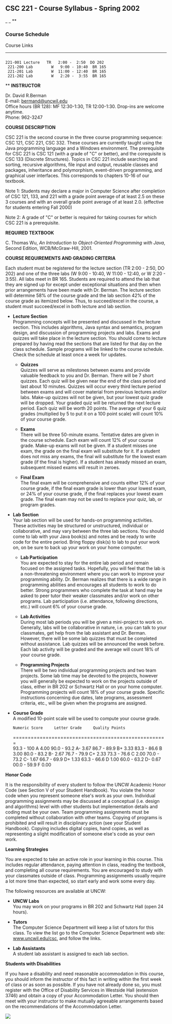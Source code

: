 ##  CSC 221 - Course Syllabus - Spring 2002

_ _ **

### Course Schedule  
Course Links

** **

###

    
    
    221-001 Lecture   TR   2:00 -  2:50  DO 202   
     221-200 Lab        W   9:00 - 10:40  BR 165   
     221-201 Lab        W  11:00 - 12:40  BR 165  
     221-202 Lab        W   2:20 -  3:55  BR 165

** **INSTRUCTOR**

Dr. David R.Berman  
E-mail: bermand@uncwil.edu  
Office hours (BR 128): MF 12:30-1:30, TR 12:00-1:30. Drop-ins are welcome
anytime.  
Phone: 962-3247  

**COURSE DESCRIPTION**

CSC 221 is the second course in the three course programming sequence: CSC
121, CSC 221, CSC 332. These courses are currently taught using the Java
programming language and a Windows environment. The prerequisite for CSC 221
is CSC 121 (with a grade of "C" or better), and the corequisite is CSC 133
(Discrete Structures). Topics in CSC 221 include searching and sorting,
recursive algorithms, file input and output, reusable classes and packages,
inheritance and polymorphism, event-driven programming, and graphical user
interfaces. This corresponds to chapters 10-16 of our textbook.  
  
Note 1: Students may declare a major in Computer Science after completion of
CSC 121, 133, and 221 with a grade point average of at least 2.5 on these 3
courses and with an overall grade point average of at least 2.0. (effective
for students entering Fall 2000)  
  
Note 2: A grade of "C" or better is required for taking courses for which CSC
221 is a prerequisite.  
  

**REQUIRED TEXTBOOK**

C. Thomas Wu, _An Introduction to Object-Oriented Programming with Java_,
Second Edition, WCB/McGraw-Hill, 2001.  
  

**COURSE REQUIREMENTS AND GRADING CRITERIA**

Each student must be registered for the lecture section (TR 2:00 - 2:50, DO
202) and one of the three labs (W 9:00 - 10:40, W 11:00 - 12:40, or W 2:20 -
3:55). All labs meet in BR 165. Students are required to attend the lab that
they are signed up for except under exceptional situations and then when prior
arrangements have been made with Dr. Berman. The lecture section will
determine 58% of the course grade and the lab section 42% of the course grade
as itemized below. Thus, to succeed/excel in the course, a student must
succeed/excel in both lecture and lab section.

  
  

  * **Lecture Section**  
Programming concepts will be presented and discussed in the lecture section.
This includes algorithms, Java syntax and semantics, program design, and
discussion of programming projects and labs. Exams and quizzes will take place
in the lecture section. You should come to lecture prepared by having read the
sections that are listed for that day on the class schedule. Sample programs
will be linked to the course schedule. Check the schedule at least once a week
for updates.  
  

    * **Quizzes**  
Quizzes will serve as milestones between exams and provide valuable feedback
to you and Dr. Berman. There will be 7 short quizzes. Each quiz will be given
near the end of the class period and last about 10 minutes. Quizzes will occur
every third lecture period between exams and will cover material from previous
lectures and/or labs. Make-up quizzes will not be given, but your lowest quiz
grade will be dropped. Your graded quiz will be returned the next lecture
period. Each quiz will be worth 20 points. The average of your 6 quiz grades
(multiplied by 5 to put it on a 100 point scale) will count 10% of your course
grade.  
  

    * **Exams**  
There will be three 50-minute exams. Tentative dates are given in the course
schedule. Each exam will count 12% of your course grade. Make-up exams will
not be given. If a student misses one exam, the grade on the final exam will
substitute for it. If a student does not miss any exams, the final will
substitute for the lowest exam grade (if the final is higher). If a student
has already missed an exam, subsequent missed exams will result in zeroes.  
  

    * **Final Exam**  
The final exam will be comprehensive and counts either 12% of your course
grade, if the final exam grade is lower than your lowest exam, or 24% of your
course grade, if the final replaces your lowest exam grade. The final exam may
not be used to replace your quiz, lab, or program grades.  
  

  * **Lab Section**  
Your lab section will be used for hands-on programming activities. These
activities may be structured or unstructured, individual or collaborative, and
may vary between the three lab sections. You should come to lab with your Java
book(s) and notes and be ready to write code for the entire period. Bring
floppy disk(s) to lab to put your work on, on be sure to back up your work on
your home computer.  
  

    * **Lab Participation**  
You are expected to stay for the entire lab period and remain focused on the
assigned tasks. Hopefully, you will feel that the lab is a non-threatening
environment where you can work to improve your programming ability. Dr. Berman
realizes that there is a wide range in programming abilities and encourages
all students to work to do better. Strong programmers who complete the task at
hand may be asked to peer tutor their weaker classmates and/or work on other
programs. Lab participation (i.e. attendance, following directions, etc.) will
count 6% of your course grade.  
  

    * **Lab Activities**  
During most lab periods you will be given a mini-project to work on.
Generally, labs will be collaborative in nature, i.e. you can talk to your
classmates, get help from the lab assistant and Dr. Berman. However, there
will be some lab quizzes that must be completed without assistance. Lab
quizzes will be announced the week before. Each lab activity will be graded
and the average will count 18% of your course grade.  
  

    * **Programming Projects**  
There will be two individual programming projects and two team projects. Some
lab time may be devoted to the projects, however you will generally be
expected to work on the projects outside of class, either in BR 202 or
Schwartz Hall or on your home computer. Programming projects will count 18% of
your course grade. Specific instructions concerning due dates, late programs,
assessment criteria, etc., will be given when the programs are assigned.  
  

  * **Course Grade**  
A modified 10-point scale will be used to compute your course grade.

    
    
        Numeric Score     Letter Grade     Quality Points 
      ====================================================               
         93.3 - 100            A                4.00 
         90.0 - 93.2           A-               3.67
         86.7 - 89.9           B+               3.33
         83.3 - 86.6           B                3.00
         80.0 - 83.2           B-               2.67
         76.7 - 79.9           C+               2.33
         73.3 - 76.6           C                2.00
         70.0 - 73.2           C-               1.67
         66.7 - 69.9           D+               1.33
         63.3 - 66.6           D                1.00
         60.0 - 63.2           D-               0.67
         00.0 - 59.9           F                0.00
    

**Honor Code**

It is the responsibility of every student to follow the UNCW Academic Honor
Code (see Section V of your Student Handbook). You violate the honor code when
you represent someone else's work as your own. Individual programming
assignments may be discussed at a conceptual (i.e. design and algorithms)
level with other students but implementation details and coding must be your
own. Team programming assignments must be completed without collaboration with
other teams. Copying of programs is prohibited and will result in disciplinary
action (see your Student Handbook). Copying includes digital copies, hand
copies, as well as representing a slight modification of someone else's code
as your own work.  
  

**Learning Strategies**

You are expected to take an active role in your learning in this course. This
includes regular attendance, paying attention in class, reading the textbook,
and completing all course requirements. You are encouraged to study with your
classmates outside of class. Programming assignments usually require a lot
more time than expected, so start early and work some every day.  
  
The following resources are available at UNCW:

  * **UNCW Labs**  
You may work on your programs in BR 202 and Schwartz Hall (open 24 hours).

  * **Tutors**  
The Computer Science Department will keep a list of tutors for this class. To
view the list go to the Computer Science Department web site:
www.uncwil.edu/csc, and follow the links.

  * **Lab Assistants**  
A student lab assistant is assigned to each lab section.

**Students with Disabilities**

If you have a disability and need reasonable accommodation in this course, you
should inform the instructor of this fact in writing within the first week of
class or as soon as possible. If you have not already done so, you must
register with the Office of Disability Services in Westside Hall (extension
3746) and obtain a copy of your Accommodation Letter. You should then meet
with your instructor to make mutually agreeable arrangements based on the
recommendations of the Accommodation Letter.

![](back.gif)

